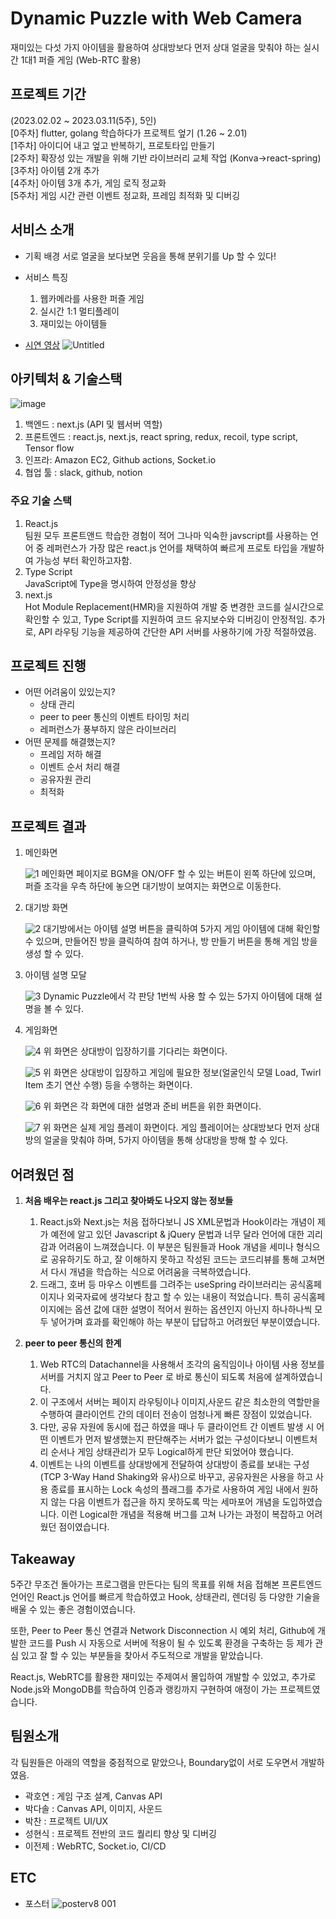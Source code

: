 # Dynamic Puzzle with Web Camera
재미있는 다섯 가지 아이템을 활용하여 상대방보다 먼저 상대 얼굴을 맞춰야 하는 실시간 1대1 퍼즐 게임 (Web-RTC 활용)

## 프로젝트 기간 
(2023.02.02 ~ 2023.03.11(5주), 5인)  
[0주차] flutter, golang 학습하다가 프로젝트 엎기 (1.26 ~ 2.01)  
[1주차] 아이디어 내고 엎고 반복하기, 프로토타입 만들기  
[2주차] 확장성 있는 개발을 위해 기반 라이브러리 교체 작업 (Konva->react-spring)  
[3주차] 아이템 2개 추가  
[4주차] 아이템 3개 추가, 게임 로직 정교화  
[5주차] 게임 시간 관련 이벤트 정교화, 프레임 최적화 및 디버깅  

## 서비스 소개 
- 기획 배경
  서로 얼굴을 보다보면 웃음을 통해 분위기를 Up 할 수 있다!

- 서비스 특징
  1. 웹카메라를 사용한 퍼즐 게임
  2. 실시간 1:1 멀티플레이
  3. 재미있는 아이템들
- [시연 영상](https://www.youtube.com/watch?v=sIGSSbmrrp0)
![Untitled](https://user-images.githubusercontent.com/43032391/233377192-61993e32-2e66-4d0c-83b5-ac0c080b8aba.png)


## 아키텍처 & 기술스택

![image](https://user-images.githubusercontent.com/43032391/224637846-99736ca6-7cd8-450d-8418-06d5d1cb49d0.png)
1. 백엔드 : next.js (API 및 웹서버 역할)  
2. 프론트엔드 : react.js, next.js, react spring, redux, recoil, type script, Tensor flow  
3. 인프라: Amazon EC2, Github actions, Socket.io  
4. 협업 툴 : slack, github, notion  

### 주요 기술 스택
1. React.js  
  팀원 모두 프론트앤드 학습한 경험이 적어 그나마 익숙한 javscript를 사용하는 언어 중 레퍼런스가 가장 많은 react.js 언어를 채택하여 빠르게 프로토 타입을 개발하여 가능성 부터 확인하고자함.
2. Type Script  
  JavaScript에 Type을 명시하여 안정성을 향상
3. next.js  
  Hot Module Replacement(HMR)을 지원하여 개발 중 변경한 코드를 실시간으로 확인할 수 있고, Type Script를 지원하여 코드 유지보수와 디버깅이 안정적임. 추가로, API 라우팅 기능을 제공하여 간단한 API 서버를 사용하기에 가장 적절하였음.

## 프로젝트 진행
- 어떤 어려움이 있있는지?
  - 상태 관리
  - peer to peer 통신의 이벤트 타이밍 처리
  - 레퍼런스가 풍부하지 않은 라이브러리
- 어떤 문제를 해결했는지?
  - 프레임 저하 해결
  - 이벤트 순서 처리 해결
  - 공유자원 관리
  - 최적화
 
## 프로젝트 결과 
1. 메인화면
    
   
    ![1](https://user-images.githubusercontent.com/43032391/224641053-8a3978f8-c34e-40e9-bff5-27bcef07e789.png)
    메인화면 페이지로 BGM을 ON/OFF 할 수 있는 버튼이 왼쪽 하단에 있으며, 퍼즐 조각을 우측 하단에 놓으면 대기방이 보여지는 화면으로 이동한다.
    
2. 대기방 화면
    
    ![2](https://user-images.githubusercontent.com/43032391/224641078-b221a66b-8d57-4701-ba48-622d798bdc28.png)
    대기방에서는 아이템 설명 버튼을 클릭하여 5가지 게임 아이템에 대해 확인할 수 있으며, 만들어진 방을 클릭하여 참여 하거나, 방 만들기 버튼을 통해 게임 방을 생성 할 수 있다.
    
3. 아이템 설명 모달
    
    ![3](https://user-images.githubusercontent.com/43032391/224641109-a3cf934d-696e-44bb-bdb0-5e0457bf45d3.png)
    Dynamic Puzzle에서 각 판당 1번씩 사용 할 수 있는 5가지 아이템에 대해 설명을 볼 수 있다.
    
4. 게임화면
    
    ![4](https://user-images.githubusercontent.com/43032391/224641138-6447bcb6-1cea-46cb-8f91-3782035bfbaf.png)
    위 화면은 상대방이 입장하기를 기다리는 화면이다.
    
    ![5](https://user-images.githubusercontent.com/43032391/224641166-ef5dfe81-1ecc-465b-8396-f7dfb658b5c8.png)
    위 화면은 상대방이 입장하고 게임에 필요한 정보(얼굴인식 모델 Load, Twirl Item 초기 연산 수행) 등을 수행하는 화면이다.
    
    ![6](https://user-images.githubusercontent.com/43032391/224641189-a75cc653-2ebb-4085-b2ba-2131237d96d3.png)
    위 화면은 각 화면에 대한 설명과 준비 버튼을 위한 화면이다.
    
    ![7](https://user-images.githubusercontent.com/43032391/224641211-2c54b2b3-be4b-4086-a6f0-696c17187200.png)
    위 화면은 실제 게임 플레이 화면이다. 게임 플레이어는 상대방보다 먼저 상대방의 얼굴을 맞춰야 하며, 5가지 아이템을 통해 상대방을 방해 할 수 있다.

## 어려웠던 점

1. **처음 배우는 react.js 그리고 찾아봐도 나오지 않는 정보들**
    1. React.js와 Next.js는 처음 접하다보니 JS XML문법과 Hook이라는 개념이 제가 예전에 알고 있던 Javascript & jQuery 문법과 너무 달라 언어에 대한 괴리감과 어려움이 느껴졌습니다. 이 부분은 팀원들과 Hook 개념을 세미나 형식으로 공유하기도 하고, 잘 이해하지 못하고 작성된 코드는 코드리뷰를 통해 고쳐면서 다시 개념을 학습하는 식으로 어려움을 극복하였습니다.
    2.  드래그, 호버 등 마우스 이벤트를 그려주는 useSpring 라이브러리는 공식홈페이지나 외국자료에 생각보다 참고 할 수 있는 내용이 적었습니다. 특히 공식홈페이지에는 옵션 값에 대한 설명이 적어서 원하는 옵션인지 아닌지 하나하나씩 모두 넣어가며 효과를 확인해야 하는 부분이 답답하고 어려웠던 부분이였습니다.
    
2. **peer to peer 통신의 한계**
    1. Web RTC의 Datachannel을 사용해서 조각의 움직임이나 아이템 사용 정보를 서버를 거치지 않고 Peer to Peer 로 바로 통신이 되도록 처음에 설계하였습니다.
    2. 이 구조에서 서버는 페이지 라우팅이나 이미지,사운드 같은 최소한의 역할만을 수행하여 클라이언트 간의 데이터 전송이 엄청나게 빠른 장점이 있었습니다.
    3. 다만, 공유 자원에 동시에 접근 하였을 때나 두 클라이언트 간 이벤트 발생 시 어떤 이벤트가 먼저 발생했는지 판단해주는 서버가 없는 구성이다보니 이벤트처리 순서나 게임 상태관리가 모두 Logical하게 판단 되었어야 했습니다.
    4. 이벤트는 나의 이벤트를 상대방에게 전달하여 상대방이 종료를 보내는 구성(TCP 3-Way Hand Shaking와 유사)으로 바꾸고, 공유자원은 사용을 하고 사용 종료를 표시하는 Lock 속성의  플래그를 추가로 사용하여 게임 내에서 원하지 않는 다음 이벤트가 접근을 하지 못하도록 막는 세마포어 개념을 도입하였습니다. 이런 Logical한 개념을 적용해 버그를 고쳐 나가는 과정이 복잡하고 어려웠던 점이였습니다.

## Takeaway

5주간 무조건 돌아가는 프로그램을 만든다는 팀의 목표를 위해 처음 접해본 프론트엔드 언어인 React.js 언어를 빠르게 학습하였고 Hook, 상태관리, 렌더링 등 다양한 기술을 배울 수 있는 좋은 경험이였습니다.

또한, Peer to Peer 통신 연결과 Network Disconnection 시 예외 처리, Github에 개발한 코드를 Push 시 자동으로 서버에 적용이 될 수 있도록 환경을 구축하는 등 제가 관심 있고 잘 할 수 있는 부분들을 찾아서 주도적으로 개발을 맡았습니다.

 React.js, WebRTC를 활용한 재미있는 주제여서 몰입하여 개발할 수 있었고, 추가로 Node.js와 MongoDB를 학습하여 인증과 랭킹까지 구현하여 애정이 가는 프로젝트였습니다.
 
## 팀원소개
각 팀원들은 아래의 역할을 중점적으로 맡았으나, Boundary없이 서로 도우면서 개발하였음.
- 곽호연 : 게임 구조 설계, Canvas API
- 박다솔 : Canvas API, 이미지, 사운드
- 박찬 : 프로젝트 UI/UX
- 성현식 : 프로젝트 전반의 코드 퀄리티 향상 및 디버깅
- 이전제 : WebRTC, Socket.io, CI/CD

## ETC

- 포스터 
![posterv8 001](https://user-images.githubusercontent.com/115034667/224616200-21e8dbe4-2962-4960-8a89-415033506dcf.png)


